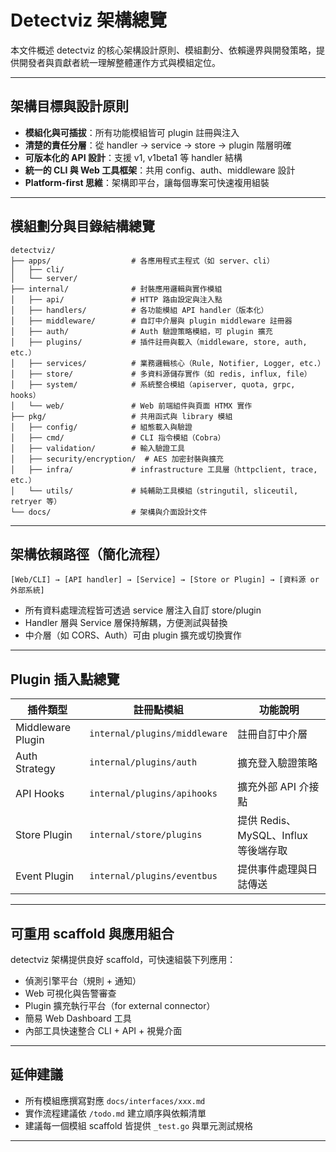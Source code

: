 # Detectviz 架構總覽

本文件概述 detectviz 的核心架構設計原則、模組劃分、依賴邊界與開發策略，提供開發者與貢獻者統一理解整體運作方式與模組定位。

---

## 架構目標與設計原則

- **模組化與可插拔**：所有功能模組皆可 plugin 註冊與注入
- **清楚的責任分層**：從 handler → service → store → plugin 階層明確
- **可版本化的 API 設計**：支援 v1, v1beta1 等 handler 結構
- **統一的 CLI 與 Web 工具框架**：共用 config、auth、middleware 設計
- **Platform-first 思維**：架構即平台，讓每個專案可快速複用組裝

---

## 模組劃分與目錄結構總覽

```
detectviz/
├── apps/                  # 各應用程式主程式（如 server、cli）
│   ├── cli/
│   └── server/
├── internal/              # 封裝應用邏輯與實作模組
│   ├── api/               # HTTP 路由設定與注入點
│   ├── handlers/          # 各功能模組 API handler（版本化）
│   ├── middleware/        # 自訂中介層與 plugin middleware 註冊器
│   ├── auth/              # Auth 驗證策略模組，可 plugin 擴充
│   ├── plugins/           # 插件註冊與載入（middleware, store, auth, etc.）
│   ├── services/          # 業務邏輯核心（Rule, Notifier, Logger, etc.）
│   ├── store/             # 多資料源儲存實作（如 redis, influx, file）
│   ├── system/            # 系統整合模組（apiserver, quota, grpc, hooks）
│   └── web/               # Web 前端組件與頁面 HTMX 實作
├── pkg/                   # 共用函式與 library 模組
│   ├── config/            # 組態載入與驗證
│   ├── cmd/               # CLI 指令模組（Cobra）
│   ├── validation/        # 輸入驗證工具
│   ├── security/encryption/  # AES 加密封裝與擴充
│   ├── infra/             # infrastructure 工具層（httpclient, trace, etc.）
│   └── utils/             # 純輔助工具模組（stringutil, sliceutil, retryer 等）
└── docs/                  # 架構與介面設計文件
```

---

## 架構依賴路徑（簡化流程）

```
[Web/CLI] → [API handler] → [Service] → [Store or Plugin] → [資料源 or 外部系統]
```

- 所有資料處理流程皆可透過 service 層注入自訂 store/plugin
- Handler 層與 Service 層保持解耦，方便測試與替換
- 中介層（如 CORS、Auth）可由 plugin 擴充或切換實作

---

## Plugin 插入點總覽

| 插件類型 | 註冊點模組             | 功能說明 |
|----------|-------------------------|----------|
| Middleware Plugin | `internal/plugins/middleware` | 註冊自訂中介層 |
| Auth Strategy     | `internal/plugins/auth`      | 擴充登入驗證策略 |
| API Hooks         | `internal/plugins/apihooks`  | 擴充外部 API 介接點 |
| Store Plugin      | `internal/store/plugins`     | 提供 Redis、MySQL、Influx 等後端存取 |
| Event Plugin      | `internal/plugins/eventbus`  | 提供事件處理與日誌傳送 |

---

## 可重用 scaffold 與應用組合

detectviz 架構提供良好 scaffold，可快速組裝下列應用：

- 偵測引擎平台（規則 + 通知）
- Web 可視化與告警審查
- Plugin 擴充執行平台（for external connector）
- 簡易 Web Dashboard 工具
- 內部工具快速整合 CLI + API + 視覺介面

---

## 延伸建議

- 所有模組應撰寫對應 `docs/interfaces/xxx.md`
- 實作流程建議依 `/todo.md` 建立順序與依賴清單
- 建議每一個模組 scaffold 皆提供 `_test.go` 與單元測試規格

---